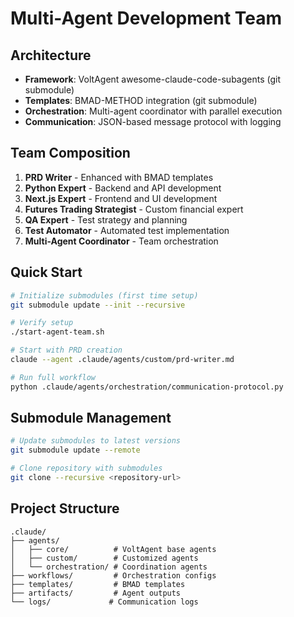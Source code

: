# Multi-Agent Development Team

## Architecture
- **Framework**: VoltAgent awesome-claude-code-subagents (git submodule)
- **Templates**: BMAD-METHOD integration (git submodule)
- **Orchestration**: Multi-agent coordinator with parallel execution
- **Communication**: JSON-based message protocol with logging

## Team Composition
1. **PRD Writer** - Enhanced with BMAD templates
2. **Python Expert** - Backend and API development
3. **Next.js Expert** - Frontend and UI development
4. **Futures Trading Strategist** - Custom financial expert
5. **QA Expert** - Test strategy and planning
6. **Test Automator** - Automated test implementation
7. **Multi-Agent Coordinator** - Team orchestration

## Quick Start
```bash
# Initialize submodules (first time setup)
git submodule update --init --recursive

# Verify setup
./start-agent-team.sh

# Start with PRD creation
claude --agent .claude/agents/custom/prd-writer.md

# Run full workflow
python .claude/agents/orchestration/communication-protocol.py
```

## Submodule Management
```bash
# Update submodules to latest versions
git submodule update --remote

# Clone repository with submodules
git clone --recursive <repository-url>
```

## Project Structure
```
.claude/
├── agents/
│   ├── core/          # VoltAgent base agents
│   ├── custom/        # Customized agents
│   └── orchestration/ # Coordination agents
├── workflows/         # Orchestration configs
├── templates/         # BMAD templates
├── artifacts/         # Agent outputs
└── logs/             # Communication logs
```